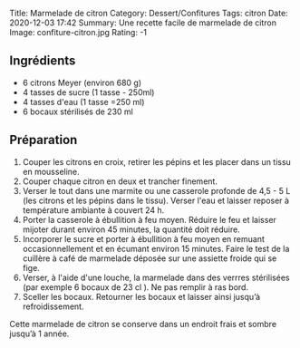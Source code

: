 Title: Marmelade de citron 
Category: Dessert/Confitures
Tags: citron
Date:  2020-12-03 17:42
Summary: Une recette facile de marmelade de citron
Image: confiture-citron.jpg
Rating: -1

## Ingrédients
- 6 citrons Meyer (environ 680 g)
- 4 tasses de sucre (1 tasse - 250ml)
- 4 tasses d'eau (1 tasse =250 ml)
- 6 bocaux stérilisés de 230 ml

## Préparation
1. Couper les citrons en croix, retirer les pépins et les placer dans un tissu en mousseline.
2. Couper chaque citron en deux et trancher finement.
3. Verser le tout dans une marmite ou une casserole profonde de 4,5 - 5 L (les citrons et les pépins dans le tissu). Verser l'eau et laisser reposer à température ambiante à couvert 24 h.
4. Porter la casserole à ébullition à feu moyen. Réduire le feu et laisser mijoter durant environ 45 minutes, la quantité doit réduire.
5. Incorporer le sucre et porter à ébullition à feu moyen en remuant occasionnellement et en écumant environ 15 minutes. Faire le test de la cuillère à café de marmelade déposée sur une assiette froide qui se fige.
6. Verser, à l'aide d'une louche, la marmelade dans des verrres stérilisées (par exemple 6 bocaux de 23 cl ). Ne pas remplir à ras bord.
7. Sceller les bocaux. Retourner les bocaux et laisser ainsi jusqu’à refroidissement.

Cette marmelade de citron se conserve dans un endroit frais et sombre jusqu’à 1 année.
